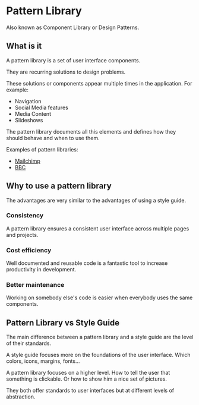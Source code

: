 # Pattern Library

Also known as Component Library or Design Patterns.

## What is it

A pattern library is a set of user interface components.

They are recurring solutions to design problems.

These solutions or components appear multiple times in the application. For example:

* Navigation
* Social Media features
* Media Content
* Slideshows

The pattern library documents all this elements and defines how they should behave and when to use them.

Examples of pattern libraries:

* [Mailchimp](https://ux.mailchimp.com/patterns/buttons)
* [BBC](http://www.bbc.co.uk/gel/guidelines/category/design-patterns)

## Why to use a pattern library

The advantages are very similar to the advantages of using a style guide.

### Consistency

A pattern library ensures a consistent user interface across multiple pages and projects.

### Cost efficiency

Well documented and reusable code is a fantastic tool to increase productivity in development.

### Better maintenance

Working on somebody else's code is easier when everybody uses the same components.

## Pattern Library vs Style Guide

The main difference between a pattern library and a style guide are the level of their standards.

A style guide focuses more on the foundations of the user interface. Which colors, icons, margins, fonts...

A pattern library focuses on a higher level. How to tell the user that something is clickable. Or how to show him a nice set of pictures.

They both offer standards to user interfaces but at different levels of abstraction.
